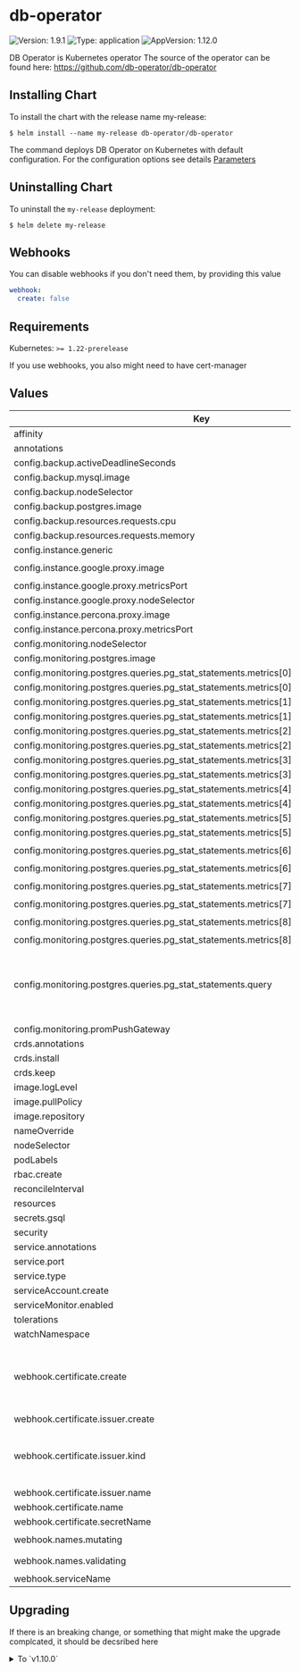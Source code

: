 # db-operator

![Version: 1.9.1](https://img.shields.io/badge/Version-1.9.1-informational?style=flat-square) ![Type: application](https://img.shields.io/badge/Type-application-informational?style=flat-square) ![AppVersion: 1.12.0](https://img.shields.io/badge/AppVersion-1.12.0-informational?style=flat-square)

DB Operator is Kubernetes operator
The source of the operator can be found here: https://github.com/db-operator/db-operator

## Installing Chart
To install the chart with the release name my-release:
```
$ helm install --name my-release db-operator/db-operator
```
The command deploys DB Operator on Kubernetes with default configuration. For the configuration options see details [Parameters](#Parameters)

## Uninstalling Chart
To uninstall the `my-release` deployment:
```
$ helm delete my-release
```

## Webhooks

You can disable webhooks if you don't need them, by providing this value
```yaml
webhook:
  create: false
```

## Requirements

Kubernetes: `>= 1.22-prerelease`

If you use webhooks, you also might need to have cert-manager

## Values

| Key | Type | Default | Description |
|-----|------|---------|-------------|
| affinity | object | `{}` |  |
| annotations | object | `{}` |  |
| config.backup.activeDeadlineSeconds | int | `600` |  |
| config.backup.mysql.image | string | `"kloeckneri/mydump-gcs:latest"` |  |
| config.backup.nodeSelector | object | `{}` |  |
| config.backup.postgres.image | string | `"kloeckneri/pgdump-gcs:latest"` |  |
| config.backup.resources.requests.cpu | float | `0.2` |  |
| config.backup.resources.requests.memory | string | `"64Mi"` |  |
| config.instance.generic | object | `{}` |  |
| config.instance.google.proxy.image | string | `"ghcr.io/db-operator/db-auth-gateway:v0.1.10"` |  |
| config.instance.google.proxy.metricsPort | int | `9090` |  |
| config.instance.google.proxy.nodeSelector | object | `{}` |  |
| config.instance.percona.proxy.image | string | `"severalnines/proxysql:2.0"` |  |
| config.instance.percona.proxy.metricsPort | int | `9090` |  |
| config.monitoring.nodeSelector | object | `{}` |  |
| config.monitoring.postgres.image | string | `"wrouesnel/postgres_exporter:latest"` |  |
| config.monitoring.postgres.queries.pg_stat_statements.metrics[0].userid.description | string | `"User ID"` |  |
| config.monitoring.postgres.queries.pg_stat_statements.metrics[0].userid.usage | string | `"LABEL"` |  |
| config.monitoring.postgres.queries.pg_stat_statements.metrics[1].dbid.description | string | `"database ID"` |  |
| config.monitoring.postgres.queries.pg_stat_statements.metrics[1].dbid.usage | string | `"LABEL"` |  |
| config.monitoring.postgres.queries.pg_stat_statements.metrics[2].datname.description | string | `"database NAME"` |  |
| config.monitoring.postgres.queries.pg_stat_statements.metrics[2].datname.usage | string | `"LABEL"` |  |
| config.monitoring.postgres.queries.pg_stat_statements.metrics[3].queryid.description | string | `"Query unique Hash Code"` |  |
| config.monitoring.postgres.queries.pg_stat_statements.metrics[3].queryid.usage | string | `"LABEL"` |  |
| config.monitoring.postgres.queries.pg_stat_statements.metrics[4].query.description | string | `"Query class"` |  |
| config.monitoring.postgres.queries.pg_stat_statements.metrics[4].query.usage | string | `"LABEL"` |  |
| config.monitoring.postgres.queries.pg_stat_statements.metrics[5].calls.description | string | `"Number of times executed"` |  |
| config.monitoring.postgres.queries.pg_stat_statements.metrics[5].calls.usage | string | `"COUNTER"` |  |
| config.monitoring.postgres.queries.pg_stat_statements.metrics[6].total_time.description | string | `"Total time spent in the statement, in milliseconds"` |  |
| config.monitoring.postgres.queries.pg_stat_statements.metrics[6].total_time.usage | string | `"COUNTER"` |  |
| config.monitoring.postgres.queries.pg_stat_statements.metrics[7].mean_time.description | string | `"Mean time spent in the statement, in milliseconds"` |  |
| config.monitoring.postgres.queries.pg_stat_statements.metrics[7].mean_time.usage | string | `"GAUGE"` |  |
| config.monitoring.postgres.queries.pg_stat_statements.metrics[8].rows.description | string | `"Total number of rows retrieved or affected by the statement"` |  |
| config.monitoring.postgres.queries.pg_stat_statements.metrics[8].rows.usage | string | `"COUNTER"` |  |
| config.monitoring.postgres.queries.pg_stat_statements.query | string | `"SELECT userid, pgss.dbid, pgdb.datname, queryid, query, calls, total_time, mean_time, rows FROM pg_stat_statements pgss LEFT JOIN (select oid as dbid, datname from pg_database) as pgdb on pgdb.dbid = pgss.dbid WHERE not queryid isnull ORDER BY mean_time desc limit 20"` |  |
| config.monitoring.promPushGateway | string | `""` |  |
| crds.annotations | object | `{}` |  |
| crds.install | bool | `true` |  |
| crds.keep | bool | `true` |  |
| image.logLevel | string | `"info"` |  |
| image.pullPolicy | string | `"Always"` |  |
| image.repository | string | `"ghcr.io/db-operator/db-operator"` |  |
| nameOverride | string | `""` |  |
| nodeSelector | object | `{}` |  |
| podLabels | object | `{}` |  |
| rbac.create | bool | `true` |  |
| reconcileInterval | string | `"60"` |  |
| resources | object | `{}` |  |
| secrets.gsql | object | `{}` |  |
| security | object | `{}` |  |
| service.annotations | object | `{}` |  |
| service.port | int | `8080` |  |
| service.type | string | `"ClusterIP"` |  |
| serviceAccount.create | bool | `true` |  |
| serviceMonitor.enabled | bool | `false` |  |
| tolerations | list | `[]` |  |
| watchNamespace | string | `""` |  |
| webhook.certificate.create | bool | `true` | ------------------------------------------ |
| webhook.certificate.issuer.create | bool | `true` |  |
| webhook.certificate.issuer.kind | string | `"Issuer"` | --------------------------------------- |
| webhook.certificate.issuer.name | string | `"db-operator-issuer"` |  |
| webhook.certificate.name | string | `"db-operator-webhook"` |  |
| webhook.certificate.secretName | string | `"db-operator-webhook-cert"` |  |
| webhook.names.mutating | string | `"db-operator-mutating-webhook-configuration"` |  |
| webhook.names.validating | string | `"db-operator-validating-webhook-configuration"` |  |
| webhook.serviceName | string | `"db-operator-webhook"` |  |

## Upgrading

If there is an breaking change, or something that might make the upgrade complcated, it should be decsribed here

<details>
  <summary>To `v1.10.0`</summary>

CRDs are moved to the `templates` folder, so now they are part of the release. It means that after the upgrade, you will get errors about resource ownerships. Thow errors will contain messages about missing `labels` and `annotations`, and the easiest way to fix it, will be just to add the `metadata` that helm can't find. So you can follow those messages one by one and when all the `CRDs` are patched, you'll be able to install the release.

For example:

```BASH
$ helm upgrade my-release .
Error: UPGRADE FAILED: rendered manifests contain a resource that already exists. Unable to continue with update: CustomResourceDefinition "databases.kinda.rocks" in namespace "" exists and cannot be imported into the current release: invalid ownership metadata; label validation error: missing key "app.kubernetes.io/managed-by": must be set to "Helm"; annotation validation error: missing key "meta.helm.sh/release-name": must be set to "my-release"; annotation validation error: missing key "meta.helm.sh/release-namespace": must be set to "default"
```

So you should add following metadata:
```YAML
metadata:
  labels:
    "app.kubernetes.io/managed-by": Helm
  annotations:
    "meta.helm.sh/release-name": my-release
    "meta.helm.sh/release-namespace": default
```
</details>
